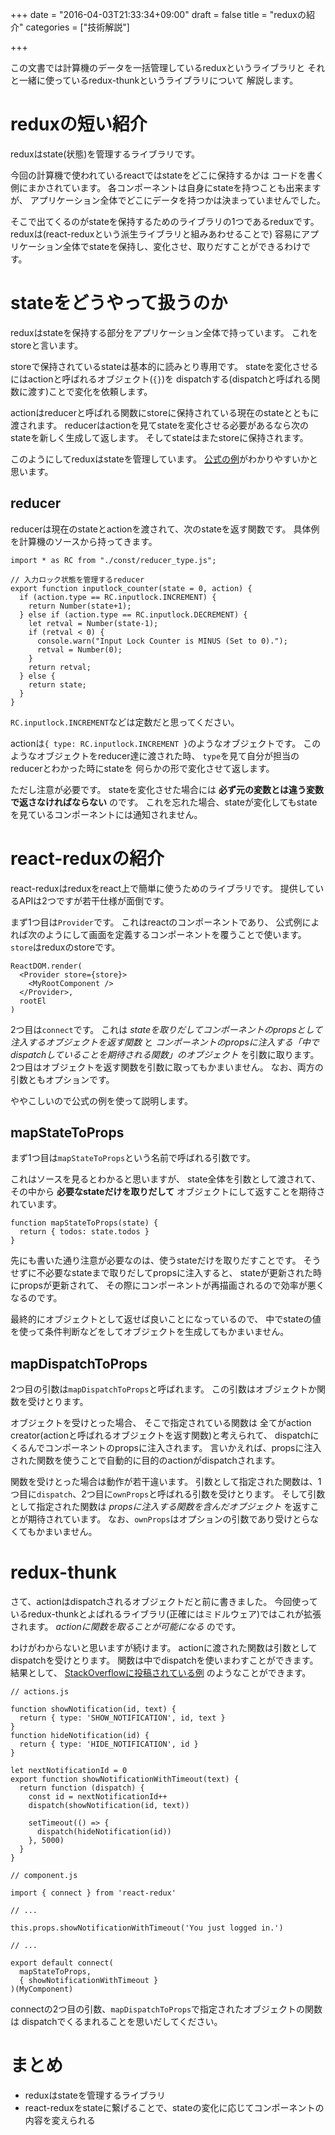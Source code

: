 +++
date = "2016-04-03T21:33:34+09:00"
draft = false
title = "reduxの紹介"
categories = ["技術解説"]

+++

この文書では計算機のデータを一括管理しているreduxというライブラリと
それと一緒に使っているredux-thunkというライブラリについて
解説します。

# reduxの短い紹介

reduxはstate(状態)を管理するライブラリです。

今回の計算機で使われているreactではstateをどこに保持するかは
コードを書く側にまかされています。
各コンポーネントは自身にstateを持つことも出来ますが、
アプリケーション全体でどこにデータを持つかは決まっていませんでした。

そこで出てくるのがstateを保持するためのライブラリの1つであるreduxです。
reduxは(react-reduxという派生ライブラリと組みあわせることで)
容易にアプリケーション全体でstateを保持し、変化させ、取りだすことができるわけです。

# stateをどうやって扱うのか

reduxはstateを保持する部分をアプリケーション全体で持っています。
これをstoreと言います。

storeで保持されているstateは基本的に読みとり専用です。
stateを変化させるにはactionと呼ばれるオブジェクト(`{}`)を
dispatchする(dispatchと呼ばれる関数に渡す)ことで変化を依頼します。

actionはreducerと呼ばれる関数にstoreに保持されている現在のstateとともに渡されます。
reducerはactionを見てstateを変化させる必要があるなら次のstateを新しく生成して返します。
そしてstateはまたstoreに保持されます。

このようにしてreduxはstateを管理しています。
[公式の例](http://redux.js.org/index.html)がわかりやすいかと思います。

## reducer

reducerは現在のstateとactionを渡されて、次のstateを返す関数です。
具体例を計算機のソースから持ってきます。

```
import * as RC from "./const/reducer_type.js";

// 入力ロック状態を管理するreducer
export function inputlock_counter(state = 0, action) {
  if (action.type == RC.inputlock.INCREMENT) {
    return Number(state+1);
  } else if (action.type == RC.inputlock.DECREMENT) {
    let retval = Number(state-1);
    if (retval < 0) {
      console.warn("Input Lock Counter is MINUS (Set to 0).");
      retval = Number(0);
    }
    return retval;
  } else {
    return state;
  }
}
```

`RC.inputlock.INCREMENT`などは定数だと思ってください。

actionは`{ type: RC.inputlock.INCREMENT }`のようなオブジェクトです。
このようなオブジェクトをreducer達に渡された時、
`type`を見て自分が担当のreducerとわかった時にstateを
何らかの形で変化させて返します。

ただし注意が必要です。
stateを変化させた場合には **必ず元の変数とは違う変数で返さなければならない** のです。
これを忘れた場合、stateが変化してもstateを見ているコンポーネントには通知されません。


# react-reduxの紹介

react-reduxはreduxをreact上で簡単に使うためのライブラリです。
提供しているAPIは2つですが若干仕様が面倒です。

まず1つ目は`Provider`です。
これはreactのコンポーネントであり、
公式例によれば次のようにして画面を定義するコンポーネントを覆うことで使います。
`store`はreduxのstoreです。
```
ReactDOM.render(
  <Provider store={store}>
    <MyRootComponent />
  </Provider>,
  rootEl
)
```

2つ目は`connect`です。
これは
*stateを取りだしてコンポーネントのpropsとして注入するオブジェクトを返す関数*
と
*コンポーネントのpropsに注入する「中でdispatchしていることを期待される関数」のオブジェクト*
を引数に取ります。
2つ目はオブジェクトを返す関数を引数に取ってもかまいません。
なお、両方の引数ともオプションです。

ややこしいので公式の例を使って説明します。

## mapStateToProps

まず1つ目は`mapStateToProps`という名前で呼ばれる引数です。

これはソースを見るとわかると思いますが、
state全体を引数として渡されて、
その中から **必要なstateだけを取りだして** オブジェクトにして返すことを期待されています。
```
function mapStateToProps(state) {
  return { todos: state.todos }
}
```

先にも書いた通り注意が必要なのは、使うstateだけを取りだすことです。
そうせずに不必要なstateまで取りだしてpropsに注入すると、
stateが更新された時にpropsが更新されて、
その際にコンポーネントが再描画されるので効率が悪くなるのです。

最終的にオブジェクトとして返せば良いことになっているので、
中でstateの値を使って条件判断などをしてオブジェクトを生成してもかまいません。

## mapDispatchToProps

2つ目の引数は`mapDispatchToProps`と呼ばれます。
この引数はオブジェクトか関数を受けとります。

オブジェクトを受けとった場合、
そこで指定されている関数は
全てがaction creator(actionと呼ばれるオブジェクトを返す関数)と考えられて、
dispatchにくるんでコンポーネントのpropsに注入されます。
言いかえれば、propsに注入された関数を使うことで自動的に目的のactionがdispatchされます。

関数を受けとった場合は動作が若干違います。
引数として指定された関数は、1つ目に`dispatch`、2つ目に`ownProps`と呼ばれる引数を受けとります。
そして引数として指定された関数は *propsに注入する関数を含んだオブジェクト* を返すことが期待されています。
なお、`ownProps`はオプションの引数であり受けとらなくてもかまいません。

# redux-thunk

さて、actionはdispatchされるオブジェクトだと前に書きました。
今回使っているredux-thunkとよばれるライブラリ(正確にはミドルウェア)ではこれが拡張されます。
*actionに関数を取ることが可能になる* のです。

わけがわからないと思いますが続けます。
actionに渡された関数は引数としてdispatchを受けとります。
関数は中でdispatchを使いまわすことができます。
結果として、
[StackOverflowに投稿されている例](http://stackoverflow.com/questions/35411423/how-to-dispatch-a-redux-action-with-a-timeout/35415559#35415559)
のようなことができます。
```
// actions.js

function showNotification(id, text) {
  return { type: 'SHOW_NOTIFICATION', id, text }
}
function hideNotification(id) {
  return { type: 'HIDE_NOTIFICATION', id }
}

let nextNotificationId = 0
export function showNotificationWithTimeout(text) {
  return function (dispatch) {
    const id = nextNotificationId++
    dispatch(showNotification(id, text))

    setTimeout(() => {
      dispatch(hideNotification(id))
    }, 5000)
  }
}

// component.js

import { connect } from 'react-redux'

// ...

this.props.showNotificationWithTimeout('You just logged in.')

// ...

export default connect(
  mapStateToProps,
  { showNotificationWithTimeout }
)(MyComponent)
```

connectの2つ目の引数、`mapDispatchToProps`で指定されたオブジェクトの関数は
dispatchでくるまれることを思いだしてください。

# まとめ

- reduxはstateを管理するライブラリ
- react-reduxをstateに繋げることで、stateの変化に応じてコンポーネントの内容を変えられる
